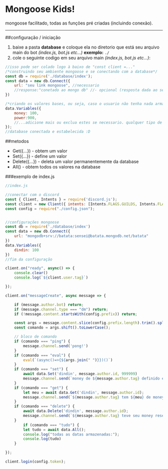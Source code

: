 # Mongoose Kids!
mongoose facilitado, todas as funções pré criadas (incluindo conexão).

------------

##configuração / iniciação
1. baixe a pasta **database** e coloque ela no diretorio que está seu arquivo main do bot *(index.js, bot.js etc...)*
**exemplo:** `./`
2. cole o seguinte codigo em seu arquivo main *(index.js, bot.js etc...)*:

```js
//isso pode ser colado logo à baixo de "const client =..."
/*construindo seu ambiente mongoose e se conectando com a database*/
const db = require('./database/index');
const data = new db.Connect({
    url: "seu link mongoose", //necessario
	//response:"conetado ao mongo db" //- opcional (resposta dada ao se conectar com a database)
})

/*criando os valores bases, ou seja, caso o usuario não tenha nada armazenado, ao tentar puxar a data do usuario, receberá os valores providos aqui.*/
data.Variables({
    money: 100,
	power:900,
	//...adicione mais ou exclua estes se necessario. qualquer tipo de armazenagem é possivel, incluindo texto e imagem.
}); 
//database conectada e estabelecida :D
```

##metodos
- Get({...}) - obtem um valor
- Set({...}) - define um valor
- Delete({...}) - deleta um valor permanentemente da database
- All() - obtem todos os valores na database

###exemplo de index.js
```js
//index.js

//conectar com o discord
const { Client, Intents } = require('discord.js');
const client = new Client({ intents: [Intents.FLAGS.GUILDS, Intents.FLAGS.GUILD_MESSAGES] });
const config = require("./config.json");


//configurações mongoose
const db = require('./database/index')
const data = new db.Connect({
    url: "mongodb+srv://batata:sensei@batata.mongodb.net/batata"
})
data.Variables({
    dindin: 100
})
//fim da configuração

client.on("ready", async() => {
    console.clear()
    console.log(`${client.user.tag}`)

});

client.on("messageCreate", async message => {

    if (message.author.bot) return;
    if (message.channel.type === "dm") return;
    if (!message.content.startsWith(config.prefix)) return;

    const args = message.content.slice(config.prefix.length).trim().split(/ +/g);
    const comando = args.shift().toLowerCase();

    // bloco de comando
    if (comando === "ping") {
        message.channel.send('pong!')
    }
    if (comando === "eval") {
        eval(`(async()=>{${args.join(" ")}})()`)
    }
    if (comando === "set") {
        await data.Set('dindin', message.author.id, 999999)
        message.channel.send(`money de ${message.author.tag} definido em 999999`)
    }
    if (comando === "get") {
        let meu = await data.Get('dindin', message.author.id);
        message.channel.send(`${message.author.tag} tem ${meu} de money`)
    }
    if (comando === "delete") {
        await data.Delete('dindin', message.author.id);
        message.channel.send(`${message.author.tag} teve seu money resetado`)
    }
	    if (comando === "tudo") {
        let tudo = await data.All();
		console.log("todas as datas armazenadas:");
		console.log(tudo)
    }

});

client.login(config.token);
```
